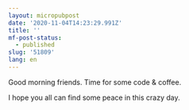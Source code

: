 ```yaml
---
layout: micropubpost
date: '2020-11-04T14:23:29.991Z'
title: ''
mf-post-status:
  - published
slug: '51809'
lang: en
---
```

Good morning friends. Time for some code &amp; coffee.

I hope you all can find some peace in this crazy day.
